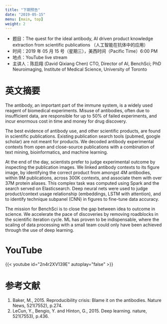 ```yaml
---
title: "下期预告"
date: "2019-05-15"
menu: [main, top]
weight: 2
---
```



- 题目：The quest for the ideal antibody, AI driven product knowledge extraction from scientific publications （人工智能在抗体中的应用）
- 时间：2019 年 05 月 15 号（星期三），美西时间（Pacific Time）6:00 PM
- 地点：YouTube live stream
- 主讲人：陈启翔 (David Qixiang Chen) CTO, Director of AI, BenchSci; PhD Neuroimaging, Institute of Medical Science, University of Toronto



# 英文摘要

The antibody, an important part of the immune system, is a widely used reagent of biomedical experiments. Misuse of antibodies, often due to insufficient data, are responsible for up to 50% of failed experiments, and incur enormous cost in time and money for drug discovery. 

The best evidence of antibody use, and other scientific products, are found in scientific publications. Existing publication search tools (pubmed, google scholar) are not meant for products. We decoded antibody experimental contexts from open and close-source publications with a combination of text mining, bioinformatics, and machine learning. 

At the end of the day, scientists prefer to judge experimental outcome by inspecting the publication images. We linked antibody contexts to its figure image, by identifying the correct product from amongst 4M antibodies, within 9M publications, across 300K contexts, and associate them with over 37M protein aliases. This complex task was computed using Spark and the search served on Elasticsearch. Deep neural nets were used to judge product/context usage relationship (embeddings, LSTM with attention), and to identify technique subpanel (CNN) in figures to fine-tune data accuracy.

The mission for BenchSci is to close the gap between idea to outcome in science. We accelerate the pace of discoveries by removing roadblocks in the scientific iteration cycle. ML has proven to be indispensable, where the scaling of data processing with a small team could only have been achieved through the use of deep learning.




# YouTube


{{< youtube id="2n4r2XV139E" autoplay="false" >}}



# 参考文献
1.	Baker, M., 2015. Reproducibility crisis: Blame it on the antibodies. Nature News, 521(7552), p.274.
2.	LeCun, Y., Bengio, Y. and Hinton, G., 2015. Deep learning. nature, 521(7553), p.436.








